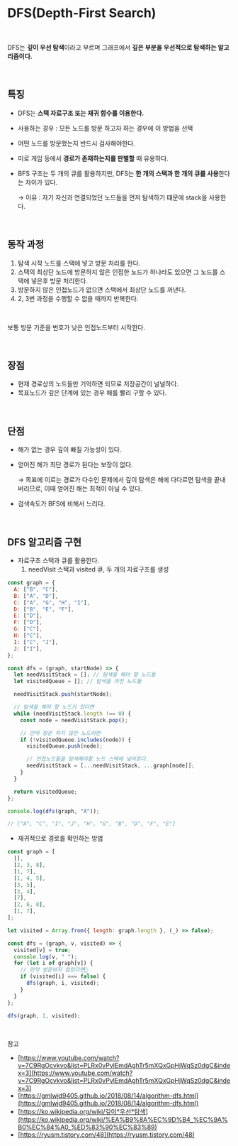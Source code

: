 # DFS(Depth-First Search)

<br>

DFS는 **깊이 우선 탐색**이라고 부르며 그래프에서 **깊은 부분을 우선적으로 탐색하는 알고리즘이다.**

<br>

## 특징

- DFS는 **스택 자료구조 또는 재귀 함수를 이용한다.**
- 사용하는 경우 : 모든 노드를 방문 하고자 하는 경우에 이 방법을 선택
- 어떤 노드를 방문했는지 반드시 검사해야한다.
- 미로 게임 등에서 **경로가 존재하는지를 판별할** 때 유용하다.
- BFS 구조는 두 개의 큐를 활용하지만, DFS는 **한 개의 스택과 한 개의 큐를 사용**한다는 차이가 있다.

  → 이유 : 자기 자신과 연결되었던 노드들을 먼저 탐색하기 떄문에 stack을 사용한다.

<br>

## 동작 과정

1. 탐색 시작 노드를 스택에 넣고 방문 처리를 한다.
2. 스택의 최상단 노드에 방문하지 않은 인접한 노드가 하나라도 있으면 그 노드를 스택에 넣은후 방문 처리한다.
3. 방문하지 않은 인접노드가 없으면 스택에서 최상단 노드를 꺼낸다.
4. 2, 3번 과정을 수행할 수 없을 때까지 반복한다.

<br>

보통 방문 기준을 번호가 낮은 인접노드부터 시작한다.

<br>

## 장점

- 현재 경로상의 노드들만 기억하면 되므로 저장공간이 널널하다.
- 목표노드가 깊은 단계에 있는 경우 해를 빨리 구할 수 있다.

<br>

## 단점

- 해가 없는 경우 깊이 빠질 가능성이 있다.
- 얻어진 해가 최단 경로가 된다는 보장이 없다.

  → 목표에 이르는 경로가 다수인 문제에서 깊이 탐색은 해에 다다르면 탐색을 끝내버리므로, 이때 얻어진 해는 최적이 아닐 수 있다.

- 검색속도가 BFS에 비해서 느리다.

<br>

## DFS 알고리즘 구현

- 자료구조 스택과 큐를 활용한다.
  1. needVisit 스택과 visited 큐, 두 개의 자료구조를 생성

```jsx
const graph = {
  A: ["B", "C"],
  B: ["A", "D"],
  C: ["A", "G", "H", "I"],
  D: ["B", "E", "F"],
  E: ["D"],
  F: ["D"],
  G: ["C"],
  H: ["C"],
  I: ["C", "J"],
  J: ["I"],
};

const dfs = (graph, startNode) => {
  let needVisitStack = []; // 탐색을 해야 할 노드들
  let visitedQueue = []; // 탐색을 마친 노드들

  needVisitStack.push(startNode);

  // 탐색을 해야 할 노드가 있다면
  while (needVisitStack.length !== 0) {
    const node = needVisitStack.pop();

    // 만약 방문 하지 않은 노드라면
    if (!visitedQueue.includes(node)) {
      visitedQueue.push(node);

      // 인접노드들을 탐색해야할 노드 스택에 넣어준다.
      needVisitStack = [...needVisitStack, ...graph[node]];
    }
  }

  return visitedQueue;
};

console.log(dfs(graph, "A"));

// ["A", "C", "I", "J", "H", "G", "B", "D", "F", "E"]
```

- 재귀적으로 경로를 확인하는 방법

```jsx
const graph = [
  [],
  [2, 3, 8],
  [1, 7],
  [1, 4, 5],
  [3, 5],
  [3, 4],
  [7],
  [2, 6, 8],
  [1, 7],
];

let visited = Array.from({ length: graph.length }, (_) => false);

const dfs = (graph, v, visited) => {
  visited[v] = true;
  console.log(v, " ");
  for (let i of graph[v]) {
    // 만약 방문하지 않았다면
    if (visited[i] === false) {
      dfs(graph, i, visited);
    }
  }
};

dfs(graph, 1, visited);
```

<br>

참고

- [https://www.youtube.com/watch?v=7C9RgOcvkvo&list=PLRx0vPvlEmdAghTr5mXQxGpHjWqSz0dgC&index=3](https://www.youtube.com/watch?v=7C9RgOcvkvo&list=PLRx0vPvlEmdAghTr5mXQxGpHjWqSz0dgC&index=3)
- [https://gmlwjd9405.github.io/2018/08/14/algorithm-dfs.html](https://gmlwjd9405.github.io/2018/08/14/algorithm-dfs.html)
- [https://ko.wikipedia.org/wiki/깊이*우선*탐색](https://ko.wikipedia.org/wiki/%EA%B9%8A%EC%9D%B4_%EC%9A%B0%EC%84%A0_%ED%83%90%EC%83%89)
- [https://ryusm.tistory.com/48](https://ryusm.tistory.com/48)
